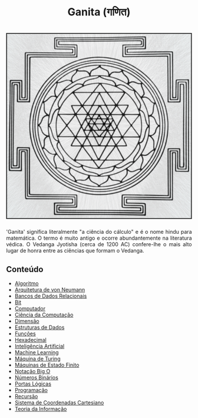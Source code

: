 <h1 align="center">Ganita (गणित)</h1>

<h1 align="center">
    <img alt="Yantra" title="Yantra" src="https://raw.githubusercontent.com/the-akira/CC33Z/master/Ganita/Yantra.png"> </br>
</h1>

<p align="justify">
    'Ganita' significa literalmente "a ciência do cálculo" e é o nome hindu para matemática. O termo é muito antigo e ocorre abundantemente na literatura védica. O Vedanga Jyotisha (cerca de 1200 AC) confere-lhe o mais alto lugar de honra entre as ciências que formam o Vedanga.
</p>

## Conteúdo

- [Algoritmo](https://raw.githubusercontent.com/the-akira/CC33Z/master/Ganita/Imagens/Algorithm.png)
- [Arquitetura de von Neumann](https://raw.githubusercontent.com/the-akira/CC33Z/master/Ganita/Imagens/vonNeumann.png)
- [Bancos de Dados Relacionais](https://raw.githubusercontent.com/the-akira/CC33Z/master/Ganita/Imagens/DB.png)
- [Bit](https://raw.githubusercontent.com/the-akira/CC33Z/master/Ganita/Imagens/Bit.png)
- [Computador](https://raw.githubusercontent.com/the-akira/CC33Z/master/Ganita/Imagens/Computer.png)
- [Ciência da Computação](https://raw.githubusercontent.com/the-akira/CC33Z/master/Ganita/Imagens/ComputerScience.png)
- [Dimensão](https://raw.githubusercontent.com/the-akira/CC33Z/master/Ganita/Imagens/Dimension.png)
- [Estruturas de Dados](https://raw.githubusercontent.com/the-akira/CC33Z/master/Ganita/Imagens/DS.png)
- [Funções](https://raw.githubusercontent.com/the-akira/CC33Z/master/Ganita/Imagens/Function.png)
- [Hexadecimal](https://raw.githubusercontent.com/the-akira/CC33Z/master/Ganita/Imagens/Hexadecimal.png)
- [Inteligência Artificial](https://raw.githubusercontent.com/the-akira/CC33Z/master/Ganita/Imagens/AI.png)
- [Machine Learning](https://raw.githubusercontent.com/the-akira/CC33Z/master/Ganita/Imagens/MachineLearning.png)
- [Máquina de Turing](https://raw.githubusercontent.com/the-akira/CC33Z/master/Ganita/Imagens/Turing.png)
- [Máquinas de Estado Finito](https://raw.githubusercontent.com/the-akira/CC33Z/master/Ganita/Imagens/FSM.png)
- [Notação Big O](https://raw.githubusercontent.com/the-akira/CC33Z/master/Ganita/Imagens/BigO.png)
- [Números Binários](https://raw.githubusercontent.com/the-akira/CC33Z/master/Ganita/Imagens/Binary.png)
- [Portas Lógicas](https://raw.githubusercontent.com/the-akira/CC33Z/master/Ganita/Imagens/LogicGates.png)
- [Programação](https://raw.githubusercontent.com/the-akira/CC33Z/master/Ganita/Imagens/Programming.png)
- [Recursão](https://raw.githubusercontent.com/the-akira/CC33Z/master/Ganita/Imagens/Recursion.png)
- [Sistema de Coordenadas Cartesiano](https://raw.githubusercontent.com/the-akira/CC33Z/master/Ganita/Imagens/DS.png)
- [Teoria da Informação](https://raw.githubusercontent.com/the-akira/CC33Z/master/Ganita/Imagens/Information.png)
